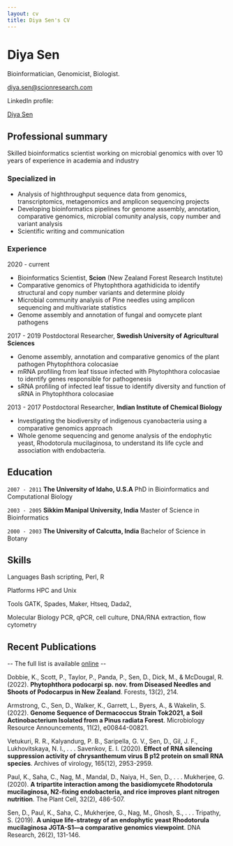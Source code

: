 ```yaml
---
layout: cv
title: Diya Sen's CV
---
```

# Diya Sen
Bioinformatician, Genomicist, Biologist.

<div id="webaddress">
<a href="diya.sen@scionresearch.com">diya.sen@scionresearch.com</a>

  LinkedIn profile: 
  <div class="badge-base LI-profile-badge" data-locale="en_US" data-size="medium" data-theme="light" data-type="VERTICAL" data-vanity="diya-sen-8a8858180" data-version="v1"><a class="badge-base__link LI-simple-link" href="https://nz.linkedin.com/in/diya-sen-8a8858180?trk=profile-badge">Diya Sen</a></div>
           
## Professional summary
Skilled bioinformatics scientist working on microbial genomics with over 10 years of experience in academia and industry

### Specialized in
- Analysis of highthroughput sequence data from genomics, transcriptomics, metagenomics and amplicon sequencing projects
- Developing bioinformatics pipelines for genome assembly, annotation, comparative genomics, microbial comunity analysis, copy number and variant analysis 
- Scientific writing and communication 
  
### Experience
2020 - current
  - Bioinformatics Scientist, **Scion** (New Zealand Forest Research Institute)
  - Comparative genomics of Phytophthora agathidicida to identify structural and copy number variants and determine ploidy
  - Microbial community analysis of Pine needles using amplicon sequencing and multivariate statistics 
  - Genome assembly and annotation of fungal and oomycete plant pathogens
  
2017 - 2019 
  Postdoctoral Researcher, **Swedish University of Agricultural Sciences**
  - Genome assembly, annotation and comparative genomics of the plant pathogen Phytophthora colocasiae 
  - mRNA profiling from leaf tissue infected with Phytophthora colocasiae to identify genes responsible for pathogenesis 
  - sRNA profiling of infected leaf tissue to identify diversity and function of sRNA in Phytophthora colocasiae 

2013 - 2017
  Postdoctoral Researcher, **Indian Institute of Chemical Biology**
  - Investigating the biodiversity of indigenous cyanobacteria using a comparative genomics approach 
  - Whole genome sequencing and genome analysis of the endophytic yeast, Rhodotorula mucilaginosa, to understand its life cycle and
    association with endobacteria.
  
## Education

`2007 - 2011`
__The University of Idaho, U.S.A__
  PhD in Bioinformatics and Computational Biology
  
`2003 - 2005`
__Sikkim Manipal University, India__
  Master of Science in Bioinformatics

`2000 - 2003`
__The University of Calcutta, India__
  Bachelor of Science in Botany



## Skills

Languages
Bash scripting, Perl, R

Platforms
  HPC and Unix
  
Tools
GATK, Spades, Maker, Htseq, Dada2, 
  
Molecular Biology
  PCR, qPCR, cell culture, DNA/RNA extraction, flow cytometry

## Recent Publications

-- The full list is available [online](http://scholar.google.co.uk/citations?hl=en&user=883GEboAAAAJ) --
  
Dobbie, K., Scott, P., Taylor, P., Panda, P., Sen, D., Dick, M., & McDougal, R. (2022). **Phytophthora podocarpi sp. nov. from Diseased Needles and Shoots of Podocarpus in New Zealand**. Forests, 13(2), 214. 
  
Armstrong, C., Sen, D., Walker, K., Garrett, L., Byers, A., & Wakelin, S. (2022). **Genome Sequence of Dermacoccus Strain Tok2021, a Soil Actinobacterium Isolated from a Pinus radiata Forest**. Microbiology Resource Announcements, 11(2), e00844-00821. 
  
Vetukuri, R. R., Kalyandurg, P. B., Saripella, G. V., Sen, D., Gil, J. F., Lukhovitskaya, N. I., . . . Savenkov, E. I. (2020). **Effect of RNA silencing suppression activity of chrysanthemum virus B p12 protein on small RNA species**. Archives of virology, 165(12), 2953-2959. 
  
Paul, K., Saha, C., Nag, M., Mandal, D., Naiya, H., Sen, D., . . . Mukherjee, G. (2020). **A tripartite interaction among the basidiomycete Rhodotorula mucilaginosa, N2-fixing endobacteria, and rice improves plant nitrogen nutrition**. The Plant Cell, 32(2), 486-507. 
  
Sen, D., Paul, K., Saha, C., Mukherjee, G., Nag, M., Ghosh, S., . . . Tripathy, S. (2019). **A unique life-strategy of an endophytic yeast Rhodotorula mucilaginosa JGTA-S1—a comparative genomics viewpoint**. DNA Research, 26(2), 131-146. 


